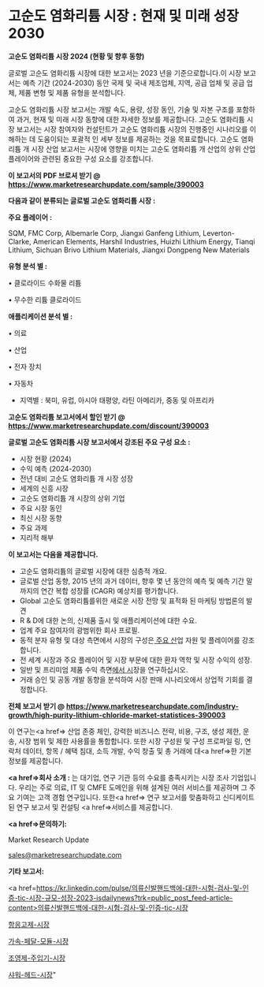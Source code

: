 # 고순도 염화리튬 시장 : 현재 및 미래 성장 2030

<strong>고순도 염화리튬 시장 2024 (현황 및 향후 동향)</strong>

글로벌 고순도 염화리튬 시장에 대한 보고서는 2023 년을 기준으로합니다.이 시장 보고서는 예측 기간 (2024-2030) 동안 국제 및 국내 제조업체, 지역, 공급 업체 및 공급 업체, 제품 변형 및 제품 유형을 분석합니다.

고순도 염화리튬 시장 보고서는 개발 속도, 용량, 성장 동인, 기술 및 자본 구조를 포함하여 과거, 현재 및 미래 시장 동향에 대한 자세한 정보를 제공합니다. 고순도 염화리튬 시장 보고서는 시장 참여자와 컨설턴트가 고순도 염화리튬 시장의 진행중인 시나리오를 이해하는 데 도움이되는 포괄적 인 세부 정보를 제공하는 것을 목표로합니다. 고순도 염화리튬 개 시장 산업 보고서는 시장에 영향을 미치는 고순도 염화리튬 개 산업의 상위 산업 플레이어와 관련된 중요한 구성 요소를 강조합니다.



<strong>이 보고서의 PDF 브로셔 받기 @ <a href=https://www.marketresearchupdate.com/sample/390003>https://www.marketresearchupdate.com/sample/390003</a></strong>



<strong>다음과 같이 분류되는 글로벌 고순도 염화리튬 시장 :</strong>



<strong>주요 플레이어 :</strong>

SQM, FMC Corp, Albemarle Corp, Jiangxi Ganfeng Lithium, Leverton-Clarke, American Elements, Harshil Industries, Huizhi Lithium Energy, Tianqi Lithium, Sichuan Brivo Lithium Materials, Jiangxi Dongpeng New Materials



<strong>유형 분석 별 :</strong>

• 클로라이드 수화물 리튬

• 무수한 리튬 클로라이드



<strong>애플리케이션 분석 별 :</strong>

• 의료

• 산업

• 전자 장치

• 자동차

<ul>
  <li>지역별 : 북미, 유럽, 아시아 태평양, 라틴 아메리카, 중동 및 아프리카</li>
</ul>


<strong>고순도 염화리튬 보고서에서 할인 받기 @ <a href=https://www.marketresearchupdate.com/discount/390003>https://www.marketresearchupdate.com/discount/390003</a></strong>



<strong>글로벌 고순도 염화리튬 시장 보고서에서 강조된 주요 구성 요소 :</strong>
<ul>
  <li>시장 현황 (2024)</li>
  <li>수익 예측 (2024-2030)</li>
  <li>전년 대비 고순도 염화리튬 개 시장 성장</li>
  <li>세계의 신흥 시장</li>
  <li>고순도 염화리튬 개 시장의 상위 기업</li>
  <li>주요 시장 동인</li>
  <li>최신 시장 동향</li>
  <li>주요 과제</li>
  <li>지리적 해부</li>
</ul>


<strong>이 보고서는 다음을 제공합니다.</strong>
<ul>
  <li>고순도 염화리튬의 글로벌 시장에 대한 심층적 개요.</li>
  <li>글로벌 산업 동향, 2015 년의 과거 데이터, 향후 몇 년 동안의 예측 및 예측 기간 말까지의 연간 복합 성장률 (CAGR) 예상치를 평가합니다.</li>
  <li>Global 고순도 염화리튬를위한 새로운 시장 전망 및 표적화 된 마케팅 방법론의 발견</li>
  <li>R &amp; D에 대한 논의, 신제품 출시 및 애플리케이션에 대한 수요.</li>
  <li>업계 주요 참여자의 광범위한 회사 프로필.</li>
  <li>동적 분자 유형 및 대상 측면에서 시장의 구성은<a href=> 주요 산</a>업 자원 및 플레이어를 강조합니다.</li>
  <li>전 세계 시장과 주요 플레이어 및 시장 부문에 대한 환자 역학 및 시장 수익의 성장.</li>
  <li>일반 및 프리미엄 제품 수익 측면<a href=>에서 시</a>장을 연구하십시오.</li>
  <li>거래 승인 및 공동 개발 동향을 분석하여 시장 판매 시나리오에서 상업적 기회를 결정합니다.</li>
</ul>



<strong>전체 보고서 받기 @ <a href=https://www.marketresearchupdate.com/industry-growth/high-purity-lithium-chloride-market-statistices-390003>https://www.marketresearchupdate.com/industry-growth/high-purity-lithium-chloride-market-statistices-390003</a></strong>

이 연구는<a href=> 산업 존중</a> 체인, 강력한 비즈니스 전략, 비용, 구조, 생성 제한, 운송, 시장 범위 및 제한 사용률을 통합합니다. 또한 시장 구성원 및 구성 프로파일 링, 연락처 데이터, 항목 / 혜택 침대, 소득 개발, 수익 창출 및 총 거래에 대<a href=>한 기본 </a>정보를 제공합니다.



<strong><a href=>회사 소</a>개 :</strong>
는 대기업, 연구 기관 등의 수요를 충족시키는 시장 조사 기업입니다. 우리는 주로 의료, IT 및 CMFE 도메인을 위해 설계된 여러 서비스를 제공하며 그 주요 기여는 고객 경험 연구입니다. 또한<a href=> 연구 보</a>고서를 맞춤화하고 신디케이트 된 연구 보고서 및 컨설팅 <a href=>서비스</a>를 제공합니다.



<strong><a href=>문의하기:</a></strong>

Market Research Update

sales@marketresearchupdate.com



<strong>기타 보고서:</strong>

<a href=https://kr.linkedin.com/pulse/의류신발핸드백에-대한-시험-검사-및-인증-tic-시장-규모-성장-2023-isdailynews?trk=public_post_feed-article-content>의류신발핸드백에-대한-시험-검사-및-인증-tic-시장</a>

<a href=https://www.linkedin.com/pulse/항응고제-시장-진입-전략-및-위험-평가2029년-trendsetters-talk-360-analysis/>항응고제-시장</a>

<a href=https://www.linkedin.com/pulse/가속-페달-모듈-시장-동향-및-성장-전망-consumer-connection-compendium-ana-ywxmf/>가속-페달-모듈-시장</a>

<a href=https://www.linkedin.com/pulse/조영제-주입기-시장-진입-전략-및-위험-평가2029년-survey-savvy-insights-360-analysis-mhkff/>조영제-주입기-시장</a>

<a href=https://www.linkedin.com/pulse/샤워-헤드-시장-동향-및-성장-전망-market-matrix-musings-analysis-lub9c/>샤워-헤드-시장</a>"
